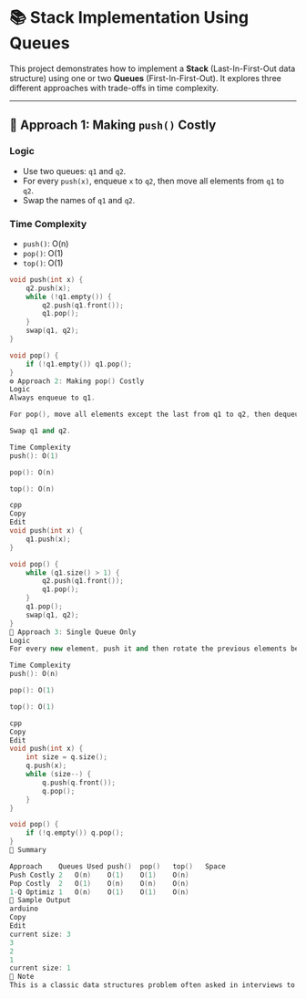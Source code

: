 # 📚 Stack Implementation Using Queues

This project demonstrates how to implement a **Stack** (Last-In-First-Out data structure) using one or two **Queues** (First-In-First-Out). It explores three different approaches with trade-offs in time complexity.

---

## 🧠 Approach 1: Making `push()` Costly

### Logic
- Use two queues: `q1` and `q2`.
- For every `push(x)`, enqueue `x` to `q2`, then move all elements from `q1` to `q2`.
- Swap the names of `q1` and `q2`.

### Time Complexity
- `push()`: O(n)
- `pop()`: O(1)
- `top()`: O(1)

```cpp
void push(int x) {
    q2.push(x);
    while (!q1.empty()) {
        q2.push(q1.front());
        q1.pop();
    }
    swap(q1, q2);
}

void pop() {
    if (!q1.empty()) q1.pop();
}
⚙️ Approach 2: Making pop() Costly
Logic
Always enqueue to q1.

For pop(), move all elements except the last from q1 to q2, then dequeue the last.

Swap q1 and q2.

Time Complexity
push(): O(1)

pop(): O(n)

top(): O(n)

cpp
Copy
Edit
void push(int x) {
    q1.push(x);
}

void pop() {
    while (q1.size() > 1) {
        q2.push(q1.front());
        q1.pop();
    }
    q1.pop();
    swap(q1, q2);
}
🧃 Approach 3: Single Queue Only
Logic
For every new element, push it and then rotate the previous elements behind it.

Time Complexity
push(): O(n)

pop(): O(1)

top(): O(1)

cpp
Copy
Edit
void push(int x) {
    int size = q.size();
    q.push(x);
    while (size--) {
        q.push(q.front());
        q.pop();
    }
}

void pop() {
    if (!q.empty()) q.pop();
}
📝 Summary

Approach	Queues Used	push()	pop()	top()	Space
Push Costly	2	O(n)	O(1)	O(1)	O(n)
Pop Costly	2	O(1)	O(n)	O(n)	O(n)
1-Q Optimiz	1	O(n)	O(1)	O(1)	O(n)
🧪 Sample Output
arduino
Copy
Edit
current size: 3
3
2
1
current size: 1
📌 Note
This is a classic data structures problem often asked in interviews to test understanding of queues and stacks, as well as problem-solving under constraints.
